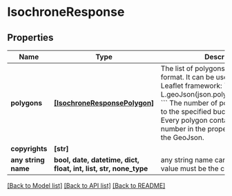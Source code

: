 # IsochroneResponse


## Properties
Name | Type | Description | Notes
------------ | ------------- | ------------- | -------------
**polygons** | [**[IsochroneResponsePolygon]**](IsochroneResponsePolygon.md) | The list of polygons in GeoJson format. It can be used e.g. in the Leaflet framework:  &#x60;&#x60;&#x60; L.geoJson(json.polygons).addTo(map) &#x60;&#x60;&#x60;  The number of polygon is identical to the specified buckets in the query. Every polygon contains the bucket number in the properties section of the GeoJson.  | [optional] 
**copyrights** | **[str]** |  | [optional] 
**any string name** | **bool, date, datetime, dict, float, int, list, str, none_type** | any string name can be used but the value must be the correct type | [optional]

[[Back to Model list]](../README.md#documentation-for-models) [[Back to API list]](../README.md#documentation-for-api-endpoints) [[Back to README]](../README.md)


